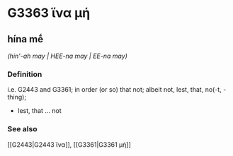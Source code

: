 # G3363 ἵνα μή

## hína mḗ

_(hin'-ah may | HEE-na may | EE-na may)_

### Definition

i.e. G2443 and G3361; in order (or so) that not; albeit not, lest, that, no(-t, -thing); 

- lest, that ... not

### See also

[[G2443|G2443 ἵνα]], [[G3361|G3361 μή]]
